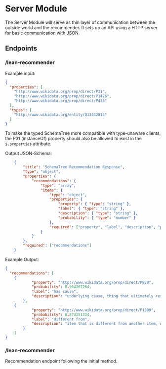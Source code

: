 # Server Module

The Server Module will serve as thin layer of communication between the outside world and the recommender. It sets up an API using a HTTP server for basic communication with JSON.

## Endpoints

### /lean-recommender

Example input: 

```json
{
  "properties": [
    "http://www.wikidata.org/prop/direct/P31",
    "http://www.wikidata.org/prop/direct/P1476",
    "http://www.wikidata.org/prop/direct/P433"
  ],
  "types": [
    "http://www.wikidata.org/entity/Q13442814"
  ]
}
```

To make the typed SchemaTree more compatible with type-unaware clients, the P31 (instanceOf) property should also be allowed to exist in the `$.properties` attribute.

Output JSON-Schema:

```json
    {
    	"title": "SchemaTree Recommendation Response",
    	"type": "object",
    	"properties": {
			"recommendations": {
				"type": "array",
				"items": {
					"type": "object",
					"properties": {
						"property": { "type": "string" },
						"label": { "type": "string" },
						"description": { "type": "string" },
						"probability": { "type": "number" }
					},
    				"required": ["property", "label", "description", "probability"]
				}
			}
		},
    	"required": ["recommendations"]
	}
```

Example Output:

```json
{
  "recommendations": [
    {
			"property": "http://www.wikidata.org/prop/direct/P828",
			"probability": 0.964267264,
			"label": "has cause",
			"description": "underlying cause, thing that ultimately resulted in this effect"
		},
    {
			"property": "http://www.wikidata.org/prop/direct/P1889",
			"probability": 0.874251324,
			"label": "different from",
			"description": "item that is different from another item, with which it is often confused"
		}
	]
}
```

### /lean-recommender

Recommendation endpoint following the initial method.